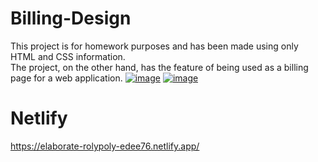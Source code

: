 # Billing-Design
This project is for homework purposes and has been made using only HTML and CSS information.
<br>
The project, on the other hand, has the feature of being used as a billing page for a web application.
[![image](https://github.com/Basakkayaa/Billing-Design/assets/107078324/8c811440-6734-4bf1-afdc-2b40d85ca1e3)](url)
[![image](https://github.com/Basakkayaa/Billing-Design/assets/107078324/e196fba5-3aaf-46ff-b020-92e1dfed6364)](url)
# Netlify
https://elaborate-rolypoly-edee76.netlify.app/
